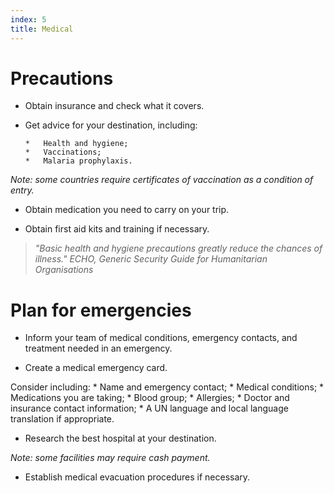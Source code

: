 ```yaml
---
index: 5
title: Medical
---
```

# Precautions

*	Obtain insurance and check what it covers.

*   Get advice for your destination, including: 

		*	Health and hygiene;
		*	Vaccinations;
        *	Malaria prophylaxis.
        
*Note: some countries require certificates of vaccination as a condition of entry.*

*   Obtain medication you need to carry on your trip.

*	Obtain first aid kits and training if necessary. 

> *"Basic health and hygiene precautions greatly reduce
the chances of illness." ECHO, Generic Security Guide for Humanitarian Organisations*

# Plan for emergencies 

*   Inform your team of medical conditions, emergency contacts, and treatment needed in an emergency.

*   Create a medical emergency card. 

Consider including:
		*	Name and emergency contact;
		*	Medical conditions; 
		*	Medications you are taking;
		*	Blood group;
		*	Allergies; 
		*	Doctor and insurance contact information;
        *	A UN language and local language translation if appropriate. 

*	Research the best hospital at your destination.

*Note: some facilities may require cash payment.*

*	Establish medical evacuation procedures if necessary.